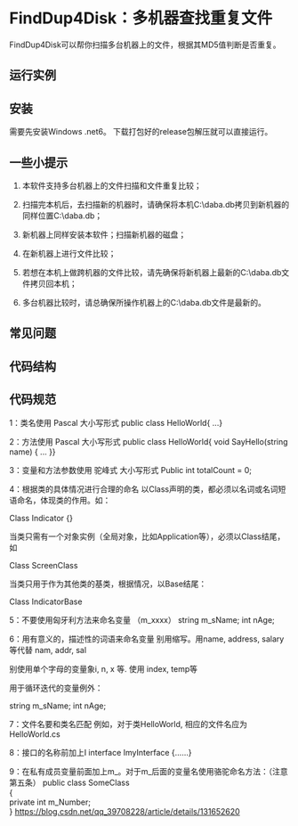 # FindDup4Disk：多机器查找重复文件
FindDup4Disk可以帮你扫描多台机器上的文件，根据其MD5值判断是否重复。

## 运行实例

## 安装
需要先安装Windows .net6。
下载打包好的release包解压就可以直接运行。

## 一些小提示
1. 本软件支持多台机器上的文件扫描和文件重复比较；

2. 扫描完本机后，去扫描新的机器时，请确保将本机C:\daba.db拷贝到新机器的同样位置C:\daba.db；

3. 新机器上同样安装本软件；扫描新机器的磁盘；

4. 在新机器上进行文件比较；

5. 若想在本机上做跨机器的文件比较，请先确保将新机器上最新的C:\daba.db文件拷贝回本机；

6. 多台机器比较时，请总确保所操作机器上的C:\daba.db文件是最新的。

## 常见问题

## 代码结构

## 代码规范

1：类名使用 Pascal 大小写形式
public class HelloWorld{ ...}

2：方法使用 Pascal 大小写形式
public class HelloWorld{ void SayHello(string name) {  ... }}

3：变量和方法参数使用 驼峰式 大小写形式
Public int totalCount = 0;

4：根据类的具体情况进行合理的命名
以Class声明的类，都必须以名词或名词短语命名，体现类的作用。如：

Class Indicator {}

当类只需有一个对象实例（全局对象，比如Application等），必须以Class结尾，如

Class ScreenClass

当类只用于作为其他类的基类，根据情况，以Base结尾：

Class IndicatorBase

5：不要使用匈牙利方法来命名变量 （m_xxxx）
string m_sName; int nAge;

6：用有意义的，描述性的词语来命名变量
别用缩写。用name, address, salary等代替 nam, addr, sal

别使用单个字母的变量象i, n, x 等. 使用 index, temp等

用于循环迭代的变量例外：

string m_sName; int nAge;

7：文件名要和类名匹配
例如，对于类HelloWorld, 相应的文件名应为 HelloWorld.cs

8：接口的名称前加上I
interface ImyInterface   {……}

9：在私有成员变量前面加上m_。对于m_后面的变量名使用骆驼命名方法：（注意第五条）
public class SomeClass  
{  
    private int m_Number;   
}
https://blog.csdn.net/qq_39708228/article/details/131652620


